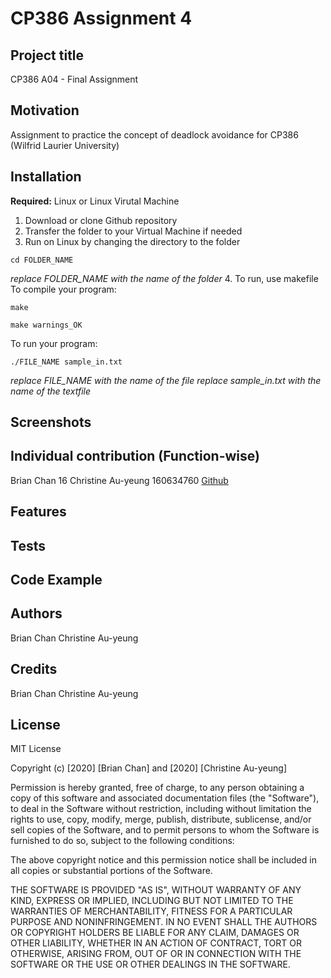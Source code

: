 # CP386 Assignment 4
## Project title
CP386 A04 - Final Assignment
## Motivation
Assignment to practice the concept of deadlock avoidance for CP386 (Wilfrid Laurier University)
## Installation
**Required:** Linux or Linux Virutal Machine
1. Download or clone Github repository
2. Transfer the folder to your Virtual Machine if needed
3. Run on Linux by changing the directory to the folder
```
cd FOLDER_NAME
```
*replace FOLDER_NAME with the name of the folder*
4. To run, use makefile
To compile your program:
```
make
```
```
make warnings_OK
```
To run your program:
``` 
./FILE_NAME sample_in.txt
```
*replace FILE_NAME with the name of the file 
replace sample_in.txt with the name of the textfile*

## Screenshots
## Individual contribution (Function-wise)
Brian Chan 16
Christine Au-yeung 160634760 [Github](https://github.com/ChristineAu-yeung)
## Features
## Tests
## Code Example
## Authors
Brian Chan
Christine Au-yeung
## Credits 
Brian Chan
Christine Au-yeung
## License
MIT License

Copyright (c) [2020] [Brian Chan] and [2020] [Christine Au-yeung]

Permission is hereby granted, free of charge, to any person obtaining a copy
of this software and associated documentation files (the "Software"), to deal
in the Software without restriction, including without limitation the rights
to use, copy, modify, merge, publish, distribute, sublicense, and/or sell
copies of the Software, and to permit persons to whom the Software is
furnished to do so, subject to the following conditions:

The above copyright notice and this permission notice shall be included in all
copies or substantial portions of the Software.

THE SOFTWARE IS PROVIDED "AS IS", WITHOUT WARRANTY OF ANY KIND, EXPRESS OR
IMPLIED, INCLUDING BUT NOT LIMITED TO THE WARRANTIES OF MERCHANTABILITY,
FITNESS FOR A PARTICULAR PURPOSE AND NONINFRINGEMENT. IN NO EVENT SHALL THE
AUTHORS OR COPYRIGHT HOLDERS BE LIABLE FOR ANY CLAIM, DAMAGES OR OTHER
LIABILITY, WHETHER IN AN ACTION OF CONTRACT, TORT OR OTHERWISE, ARISING FROM,
OUT OF OR IN CONNECTION WITH THE SOFTWARE OR THE USE OR OTHER DEALINGS IN THE
SOFTWARE.
